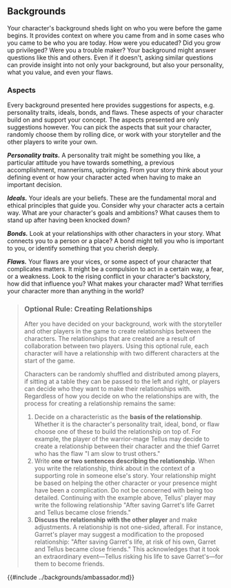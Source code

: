 ## Backgrounds
Your character's background sheds light on who you were before the game begins.
It provides context on where you came from and in some cases who you came to be
who you are today. How were you educated? Did you grow up privileged? Were you a
trouble maker? Your background might answer questions like this and others. Even
if it doesn't, asking similar questions can provide insight into not only your
background, but also your personality, what you value, and even your flaws.

### Aspects
Every background presented here provides suggestions for aspects, e.g.
personality traits, ideals, bonds, and flaws. These aspects of your character
build on and support your concept. The aspects presented are only suggestions
however. You can pick the aspects that suit your character, randomly choose them
by rolling dice, or work with your storyteller and the other players to write
your own.

___Personality traits.___ A personality trait might be something you like, a
particular attitude you have towards something, a previous accomplishment,
mannerisms, upbringing. From your story think about your defining event or how
your character acted when having to make an important decision.

___Ideals.___ Your ideals are your beliefs. These are the fundamental moral and
ethical principles that guide you. Consider why your character acts a certain
way. What are your character's goals and ambitions? What causes them to stand up
after having been knocked down?

___Bonds.___ Look at your relationships with other characters in your story. What
connects you to a person or a place? A bond might tell you who is important to
you, or identify something that you cherish deeply.

___Flaws.___ Your flaws are your vices, or some aspect of your character that
complicates matters. It might be a compulsion to act in a certain way, a fear,
or a weakness. Look to the rising conflict in your character's backstory, how
did that influence you? What makes your character mad? What terrifies your
character more than anything in the world?

> ### Optional Rule: Creating Relationships
> After you have decided on your background, work with the storyteller and other
> players in the game to create relationships between the characters. The
> relationships that are created are a result of collaboration between two
> players. Using this optional rule, each character will have a relationship with
> two different characters at the start of the game.
> 
> Characters can be randomly shuffled and distributed among players, if sitting at
> a table they can be passed to the left and right, or players can decide who they
> want to make their relationships with. Regardless of how you decide on who the
> relationships are with, the process for creating a relationship remains the
> same:
> 
> 1. Decide on a characteristic as the **basis of the relationship**. Whether it
>    is the character's personality trait, ideal, bond, or flaw choose one of
>    these to build the relationship on top of. For example, the player of the
>    warrior-mage Tellus may decide to create a relationship between their
>    character and the thief Garret who has the flaw "I am slow to trust others."
> 2. Write **one or two sentences describing the relationship**. When you write
>    the relationship, think about in the context of a supporting role in someone
>    else's story. Your relationship might be based on helping the other character
>    or your presence might have been a complication. Do not be concerned with
>    being too detailed. Continuing with the example above, Tellus' player may
>    write the following relationship "After saving Garret's life Garret and
>    Tellus became close friends." 
> 3. **Discuss the relationship with the other player** and make adjustments. A
>    relationship is not one-sided, afterall. For instance, Garret's player may
>    suggest a modification to the proposed relationship: "After saving Garret's
>    life, at risk of his own, Garret and Tellus became close friends." This
>    acknowledges that it took an extraordinary event&mdash;Tellus risking his
>    life to save Garret's&mdash;for them to become friends.
>

{{#include ../backgrounds/ambassador.md}}